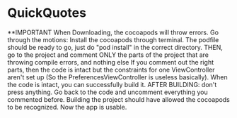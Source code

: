 # QuickQuotes
**IMPORTANT
When Downloading, the cocoapods will throw errors.
Go through the motions: Install the cocoapods through terminal.
The podfile should be ready to go, just do "pod install" in the correct
directory.
THEN, go to the project and comment ONLY the parts of the project that 
are throwing compile errors, and nothing else
If you comment out the right parts, then the code is intact
but the constraints for one ViewController aren't set up
(So the PreferencesViewController is useless basically). When the code is 
intact, you can successfully build it. AFTER BUILDING:
don't press anything. Go back to the code and uncomment 
everything you commented before. Building the project should
have allowed the cocoapods to be recognized. Now the app is usable.
